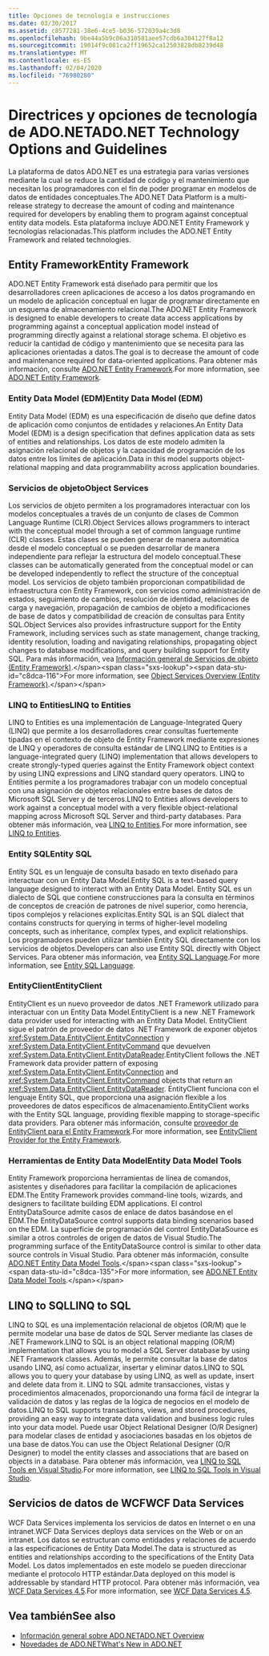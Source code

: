 ```yaml
---
title: Opciones de tecnología e instrucciones
ms.date: 03/30/2017
ms.assetid: c8577281-38e6-4ce5-b036-572039a4c3d8
ms.openlocfilehash: 9be44a5b9c06a310581aee57cdb6a304127f8a12
ms.sourcegitcommit: 19014f9c081ca2ff19652ca12503828db8239d48
ms.translationtype: MT
ms.contentlocale: es-ES
ms.lasthandoff: 02/04/2020
ms.locfileid: "76980280"
---
```

# <a name="adonet-technology-options-and-guidelines"></a><span data-ttu-id="c8dca-102">Directrices y opciones de tecnología de ADO.NET</span><span class="sxs-lookup"><span data-stu-id="c8dca-102">ADO.NET Technology Options and Guidelines</span></span>
<span data-ttu-id="c8dca-103">La plataforma de datos ADO.NET es una estrategia para varias versiones mediante la cual se reduce la cantidad de código y el mantenimiento que necesitan los programadores con el fin de poder programar en modelos de datos de entidades conceptuales.</span><span class="sxs-lookup"><span data-stu-id="c8dca-103">The ADO.NET Data Platform is a multi-release strategy to decrease the amount of coding and maintenance required for developers by enabling them to program against conceptual entity data models.</span></span> <span data-ttu-id="c8dca-104">Esta plataforma incluye ADO.NET Entity Framework y tecnologías relacionadas.</span><span class="sxs-lookup"><span data-stu-id="c8dca-104">This platform includes the ADO.NET Entity Framework and related technologies.</span></span>  
  
## <a name="entity-framework"></a><span data-ttu-id="c8dca-105">Entity Framework</span><span class="sxs-lookup"><span data-stu-id="c8dca-105">Entity Framework</span></span>  
 <span data-ttu-id="c8dca-106">ADO.NET Entity Framework está diseñado para permitir que los desarrolladores creen aplicaciones de acceso a los datos programando en un modelo de aplicación conceptual en lugar de programar directamente en un esquema de almacenamiento relacional.</span><span class="sxs-lookup"><span data-stu-id="c8dca-106">The ADO.NET Entity Framework is designed to enable developers to create data access applications by programming against a conceptual application model instead of programming directly against a relational storage schema.</span></span> <span data-ttu-id="c8dca-107">El objetivo es reducir la cantidad de código y mantenimiento que se necesita para las aplicaciones orientadas a datos.</span><span class="sxs-lookup"><span data-stu-id="c8dca-107">The goal is to decrease the amount of code and maintenance required for data-oriented applications.</span></span> <span data-ttu-id="c8dca-108">Para obtener más información, consulte [ADO.NET Entity Framework](./ef/index.md).</span><span class="sxs-lookup"><span data-stu-id="c8dca-108">For more information, see [ADO.NET Entity Framework](./ef/index.md).</span></span>  
  
### <a name="entity-data-model-edm"></a><span data-ttu-id="c8dca-109">Entity Data Model (EDM)</span><span class="sxs-lookup"><span data-stu-id="c8dca-109">Entity Data Model (EDM)</span></span>  
 <span data-ttu-id="c8dca-110">Entity Data Model (EDM) es una especificación de diseño que define datos de aplicación como conjuntos de entidades y relaciones.</span><span class="sxs-lookup"><span data-stu-id="c8dca-110">An Entity Data Model (EDM) is a design specification that defines application data as sets of entities and relationships.</span></span> <span data-ttu-id="c8dca-111">Los datos de este modelo admiten la asignación relacional de objetos y la capacidad de programación de los datos entre los límites de aplicación.</span><span class="sxs-lookup"><span data-stu-id="c8dca-111">Data in this model supports object-relational mapping and data programmability across application boundaries.</span></span>  
  
### <a name="object-services"></a><span data-ttu-id="c8dca-112">Servicios de objeto</span><span class="sxs-lookup"><span data-stu-id="c8dca-112">Object Services</span></span>  
 <span data-ttu-id="c8dca-113">Los servicios de objeto permiten a los programadores interactuar con los modelos conceptuales a través de un conjunto de clases de Common Language Runtime (CLR).</span><span class="sxs-lookup"><span data-stu-id="c8dca-113">Object Services allows programmers to interact with the conceptual model through a set of common language runtime (CLR) classes.</span></span> <span data-ttu-id="c8dca-114">Estas clases se pueden generar de manera automática desde el modelo conceptual o se pueden desarrollar de manera independiente para reflejar la estructura del modelo conceptual.</span><span class="sxs-lookup"><span data-stu-id="c8dca-114">These classes can be automatically generated from the conceptual model or can be developed independently to reflect the structure of the conceptual model.</span></span> <span data-ttu-id="c8dca-115">Los servicios de objeto también proporcionan compatibilidad de infraestructura con Entity Framework, con servicios como administración de estados, seguimiento de cambios, resolución de identidad, relaciones de carga y navegación, propagación de cambios de objeto a modificaciones de base de datos y compatibilidad de creación de consultas para Entity SQL.</span><span class="sxs-lookup"><span data-stu-id="c8dca-115">Object Services also provides infrastructure support for the Entity Framework, including services such as state management, change tracking, identity resolution, loading and navigating relationships, propagating object changes to database modifications, and query building support for Entity SQL.</span></span> <span data-ttu-id="c8dca-116">Para más información, vea [Información general de Servicios de objeto (Entity Framework)](https://docs.microsoft.com/previous-versions/bb386871(v=vs.100)).</span><span class="sxs-lookup"><span data-stu-id="c8dca-116">For more information, see [Object Services Overview (Entity Framework)](https://docs.microsoft.com/previous-versions/bb386871(v=vs.100)).</span></span>  
  
### <a name="linq-to-entities"></a><span data-ttu-id="c8dca-117">LINQ to Entities</span><span class="sxs-lookup"><span data-stu-id="c8dca-117">LINQ to Entities</span></span>  
 <span data-ttu-id="c8dca-118">LINQ to Entities es una implementación de Language-Integrated Query (LINQ) que permite a los desarrolladores crear consultas fuertemente tipadas en el contexto de objeto de Entity Framework mediante expresiones de LINQ y operadores de consulta estándar de LINQ.</span><span class="sxs-lookup"><span data-stu-id="c8dca-118">LINQ to Entities is a language-integrated query (LINQ) implementation that allows developers to create strongly-typed queries against the Entity Framework object context by using LINQ expressions and LINQ standard query operators.</span></span> <span data-ttu-id="c8dca-119">LINQ to Entities permite a los programadores trabajar con un modelo conceptual con una asignación de objetos relacionales entre bases de datos de Microsoft SQL Server y de terceros.</span><span class="sxs-lookup"><span data-stu-id="c8dca-119">LINQ to Entities allows developers to work against a conceptual model with a very flexible object-relational mapping across Microsoft SQL Server and third-party databases.</span></span> <span data-ttu-id="c8dca-120">Para obtener más información, vea [LINQ to Entities](./ef/language-reference/linq-to-entities.md).</span><span class="sxs-lookup"><span data-stu-id="c8dca-120">For more information, see [LINQ to Entities](./ef/language-reference/linq-to-entities.md).</span></span>  
  
### <a name="entity-sql"></a><span data-ttu-id="c8dca-121">Entity SQL</span><span class="sxs-lookup"><span data-stu-id="c8dca-121">Entity SQL</span></span>  
 <span data-ttu-id="c8dca-122">Entity SQL es un lenguaje de consulta basado en texto diseñado para interactuar con un Entity Data Model.</span><span class="sxs-lookup"><span data-stu-id="c8dca-122">Entity SQL is a text-based query language designed to interact with an Entity Data Model.</span></span> <span data-ttu-id="c8dca-123">Entity SQL es un dialecto de SQL que contiene construcciones para la consulta en términos de conceptos de creación de patrones de nivel superior, como herencia, tipos complejos y relaciones explícitas.</span><span class="sxs-lookup"><span data-stu-id="c8dca-123">Entity SQL is an SQL dialect that contains constructs for querying in terms of higher-level modeling concepts, such as inheritance, complex types, and explicit relationships.</span></span> <span data-ttu-id="c8dca-124">Los programadores pueden utilizar también Entity SQL directamente con los servicios de objetos.</span><span class="sxs-lookup"><span data-stu-id="c8dca-124">Developers can also use Entity SQL directly with Object Services.</span></span> <span data-ttu-id="c8dca-125">Para obtener más información, vea [Entity SQL Language](./ef/language-reference/entity-sql-language.md).</span><span class="sxs-lookup"><span data-stu-id="c8dca-125">For more information, see [Entity SQL Language](./ef/language-reference/entity-sql-language.md).</span></span>  
  
### <a name="entityclient"></a><span data-ttu-id="c8dca-126">EntityClient</span><span class="sxs-lookup"><span data-stu-id="c8dca-126">EntityClient</span></span>  
 <span data-ttu-id="c8dca-127">EntityClient es un nuevo proveedor de datos .NET Framework utilizado para interactuar con un Entity Data Model.</span><span class="sxs-lookup"><span data-stu-id="c8dca-127">EntityClient is a new .NET Framework data provider used for interacting with an Entity Data Model.</span></span> <span data-ttu-id="c8dca-128">EntityClient sigue el patrón de proveedor de datos .NET Framework de exponer objetos <xref:System.Data.EntityClient.EntityConnection> y <xref:System.Data.EntityClient.EntityCommand> que devuelven <xref:System.Data.EntityClient.EntityDataReader>.</span><span class="sxs-lookup"><span data-stu-id="c8dca-128">EntityClient follows the .NET Framework data provider pattern of exposing <xref:System.Data.EntityClient.EntityConnection> and <xref:System.Data.EntityClient.EntityCommand> objects that return an <xref:System.Data.EntityClient.EntityDataReader>.</span></span> <span data-ttu-id="c8dca-129">EntityClient funciona con el lenguaje Entity SQL, que proporciona una asignación flexible a los proveedores de datos específicos de almacenamiento.</span><span class="sxs-lookup"><span data-stu-id="c8dca-129">EntityClient works with the Entity SQL language, providing flexible mapping to storage-specific data providers.</span></span> <span data-ttu-id="c8dca-130">Para obtener más información, consulte [proveedor de EntityClient para el Entity Framework](./ef/entityclient-provider-for-the-entity-framework.md).</span><span class="sxs-lookup"><span data-stu-id="c8dca-130">For more information, see [EntityClient Provider for the Entity Framework](./ef/entityclient-provider-for-the-entity-framework.md).</span></span>  
  
### <a name="entity-data-model-tools"></a><span data-ttu-id="c8dca-131">Herramientas de Entity Data Model</span><span class="sxs-lookup"><span data-stu-id="c8dca-131">Entity Data Model Tools</span></span>  
 <span data-ttu-id="c8dca-132">Entity Framework proporciona herramientas de línea de comandos, asistentes y diseñadores para facilitar la compilación de aplicaciones EDM.</span><span class="sxs-lookup"><span data-stu-id="c8dca-132">The Entity Framework provides command-line tools, wizards, and designers to facilitate building EDM applications.</span></span> <span data-ttu-id="c8dca-133">El control EntityDataSource admite casos de enlace de datos basándose en el EDM.</span><span class="sxs-lookup"><span data-stu-id="c8dca-133">The EntityDataSource control supports data binding scenarios based on the EDM.</span></span> <span data-ttu-id="c8dca-134">La superficie de programación del control EntityDataSource es similar a otros controles de origen de datos de Visual Studio.</span><span class="sxs-lookup"><span data-stu-id="c8dca-134">The programming surface of the EntityDataSource control is similar to other data source controls in Visual Studio.</span></span> <span data-ttu-id="c8dca-135">Para obtener más información, consulte [ADO.NET Entity Data Model Tools](https://docs.microsoft.com/previous-versions/dotnet/netframework-4.0/bb399249(v=vs.100)).</span><span class="sxs-lookup"><span data-stu-id="c8dca-135">For more information, see [ADO.NET Entity Data Model Tools](https://docs.microsoft.com/previous-versions/dotnet/netframework-4.0/bb399249(v=vs.100)).</span></span>  
  
## <a name="linq-to-sql"></a><span data-ttu-id="c8dca-136">LINQ to SQL</span><span class="sxs-lookup"><span data-stu-id="c8dca-136">LINQ to SQL</span></span>  
 <span data-ttu-id="c8dca-137">LINQ to SQL es una implementación relacional de objetos (OR/M) que le permite modelar una base de datos de SQL Server mediante las clases de .NET Framework.</span><span class="sxs-lookup"><span data-stu-id="c8dca-137">LINQ to SQL is an object relational mapping (OR/M) implementation that allows you to model a SQL Server database by using .NET Framework classes.</span></span> <span data-ttu-id="c8dca-138">Además, le permite consultar la base de datos usando LINQ, así como actualizar, insertar y eliminar datos.</span><span class="sxs-lookup"><span data-stu-id="c8dca-138">LINQ to SQL allows you to query your database by using LINQ, as well as update, insert and delete data from it.</span></span> <span data-ttu-id="c8dca-139">LINQ to SQL admite transacciones, vistas y procedimientos almacenados, proporcionando una forma fácil de integrar la validación de datos y las reglas de la lógica de negocios en el modelo de datos.</span><span class="sxs-lookup"><span data-stu-id="c8dca-139">LINQ to SQL supports transactions, views, and stored procedures, providing an easy way to integrate data validation and business logic rules into your data model.</span></span> <span data-ttu-id="c8dca-140">Puede usar Object Relational Designer (O/R Designer) para modelar clases de entidad y asociaciones basadas en los objetos de una base de datos.</span><span class="sxs-lookup"><span data-stu-id="c8dca-140">You can use the Object Relational Designer (O/R Designer) to model the entity classes and associations that are based on objects in a database.</span></span> <span data-ttu-id="c8dca-141">Para obtener más información, vea [LINQ to SQL Tools en Visual Studio](/visualstudio/data-tools/linq-to-sql-tools-in-visual-studio2).</span><span class="sxs-lookup"><span data-stu-id="c8dca-141">For more information, see [LINQ to SQL Tools in Visual Studio](/visualstudio/data-tools/linq-to-sql-tools-in-visual-studio2).</span></span>  
  
## <a name="wcf-data-services"></a><span data-ttu-id="c8dca-142">Servicios de datos de WCF</span><span class="sxs-lookup"><span data-stu-id="c8dca-142">WCF Data Services</span></span>  
 <span data-ttu-id="c8dca-143">WCF Data Services implementa los servicios de datos en Internet o en una intranet.</span><span class="sxs-lookup"><span data-stu-id="c8dca-143">WCF Data Services deploys data services on the Web or on an intranet.</span></span> <span data-ttu-id="c8dca-144">Los datos se estructuran como entidades y relaciones de acuerdo a las especificaciones de Entity Data Model.</span><span class="sxs-lookup"><span data-stu-id="c8dca-144">The data is structured as entities and relationships according to the specifications of the Entity Data Model.</span></span> <span data-ttu-id="c8dca-145">Los datos implementados en este modelo se pueden direccionar mediante el protocolo HTTP estándar.</span><span class="sxs-lookup"><span data-stu-id="c8dca-145">Data deployed on this model is addressable by standard HTTP protocol.</span></span> <span data-ttu-id="c8dca-146">Para obtener más información, vea [WCF Data Services 4.5](../wcf/index.md).</span><span class="sxs-lookup"><span data-stu-id="c8dca-146">For more information, see [WCF Data Services 4.5](../wcf/index.md).</span></span>  
  
## <a name="see-also"></a><span data-ttu-id="c8dca-147">Vea también</span><span class="sxs-lookup"><span data-stu-id="c8dca-147">See also</span></span>

- [<span data-ttu-id="c8dca-148">Información general sobre ADO.NET</span><span class="sxs-lookup"><span data-stu-id="c8dca-148">ADO.NET Overview</span></span>](ado-net-overview.md)
- [<span data-ttu-id="c8dca-149">Novedades de ADO.NET</span><span class="sxs-lookup"><span data-stu-id="c8dca-149">What's New in ADO.NET</span></span>](whats-new.md)
